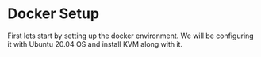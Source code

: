# Docker Setup
First lets start by setting up the docker environment. We will be configuring it with Ubuntu 20.04 OS and install KVM along with it.
